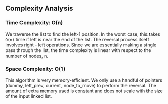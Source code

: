 ## Complexity Analysis
### Time Complexity: O(n)

We traverse the list to find the left-1 position. In the worst case, this takes `O(n)` time if left is near the end of the list.
The reversal process itself involves right - left operations.
Since we are essentially making a single pass through the list, the time complexity is linear with respect to the number of nodes, n.
### Space Complexity: O(1)

This algorithm is very memory-efficient. We only use a handful of pointers (dummy, left_prev, current, node_to_move) to perform the reversal.
The amount of extra memory used is constant and does not scale with the size of the input linked list.
